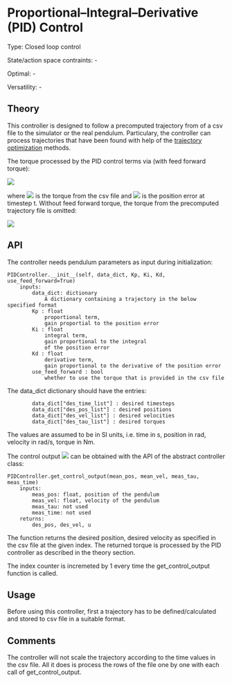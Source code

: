 #  Proportional–Integral–Derivative (PID) Control #

Type: Closed loop control

State/action space contraints: -

Optimal: -

Versatility: -

## Theory #

This controller is designed to follow a precomputed trajectory
 from of a csv file to the simulator or the real pendulum. Particulary, the controller can process trajectories that have been found with help of the [trajectory optimization](https://github.com/dfki-ric-underactuated-lab/torque_limited_simple_pendulum/tree/master/software/python/simple_pendulum/trajectory_optimization) methods.

The torque processed by the PID control terms via (with feed forward torque):

<img src="https://render.githubusercontent.com/render/math?math=u(t) = \tau %2B K_p e(t) %2B K_i \int_0^t e(t') \text{d}t' + K_d \frac{\text{d}e(t)}{\text{d}t}">

where <img src="https://render.githubusercontent.com/render/math?math=\tau"> is the torque from the csv file and <img src="https://render.githubusercontent.com/render/math?math=e(t)"> is the position error at timestep t.
Without feed forward torque, the torque from the precomputed trajectory file is omitted:

<img src="https://render.githubusercontent.com/render/math?math=u(t) = K_p e(t) %2B K_i \int_0^t e(t') \text{d}t' %2B K_d \frac{\text{d}e(t)}{\text{d}t}">

## API

The controller needs pendulum parameters as input during initialization:

    PIDController.__init__(self, data_dict, Kp, Ki, Kd, use_feed_forward=True)
        inputs:
            data_dict: dictionary
                A dictionary containing a trajectory in the below specified format
            Kp : float
                proportional term,
                gain proportial to the position error
            Ki : float
                integral term,
                gain proportional to the integral
                of the position error
            Kd : float
                derivative term,
                gain proportional to the derivative of the position error
            use_feed_forward : bool
                whether to use the torque that is provided in the csv file

The data_dict dictionary should have the entries:

            data_dict["des_time_list"] : desired timesteps
            data_dict["des_pos_list"] : desired positions
            data_dict["des_vel_list"] : desired velocities
            data_dict["des_tau_list"] : desired torques

The values are assumed to be in SI units, i.e. time in s, position in rad, velocity in rad/s, torque in Nm.

The control output <img src="https://render.githubusercontent.com/render/math?math=\mathbf{u}(\mathbf{x})"> can be obtained with the API of the abstract controller class:

    PIDController.get_control_output(mean_pos, mean_vel, meas_tau, meas_time)
        inputs:
            meas_pos: float, position of the pendulum
            meas_vel: float, velocity of the pendulum
            meas_tau: not used
            meas_time: not used
        returns:
            des_pos, des_vel, u

The function returns the desired position, desired velocity as specified in the csv file at the given index. The returned torque is processed by the PID controller as described in the theory section.

The index counter is incremeted by 1 every time the get_control_output function is called.

## Usage #

Before using this controller, first a trajectory has to be defined/calculated
and stored to csv file in a suitable format.

## Comments

The controller will not scale the trajectory according to the time values in the csv file. All it does is process the rows of the file one by one with each call of get_control_output.

